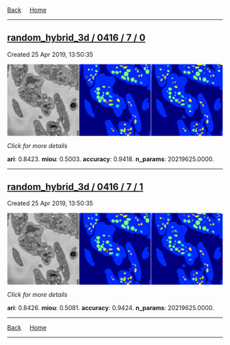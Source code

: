 
[Back](..)&nbsp;&nbsp;&nbsp;&nbsp;&nbsp;[Home](https://leapmanlab.github.io/snapshots)

---

<div class="summary"><a href="0"><h2>random_hybrid_3d / 0416 / 7 / 0</h2></a><p>Created 25 Apr 2019, 13:50:35
</p><a href="0"><img src="0/media/summary.png" align="center"></a><p>
<i>Click for more details</i>
</p></div>

**ari**: 0.8423. **miou**: 0.5003. **accuracy**: 0.9418. **n_params**: 20219625.0000. 

---

<div class="summary"><a href="1"><h2>random_hybrid_3d / 0416 / 7 / 1</h2></a><p>Created 25 Apr 2019, 13:50:35
</p><a href="1"><img src="1/media/summary.png" align="center"></a><p>
<i>Click for more details</i>
</p></div>

**ari**: 0.8426. **miou**: 0.5081. **accuracy**: 0.9424. **n_params**: 20219625.0000. 

---

[Back](..)&nbsp;&nbsp;&nbsp;&nbsp;&nbsp;[Home](https://leapmanlab.github.io/snapshots)

---